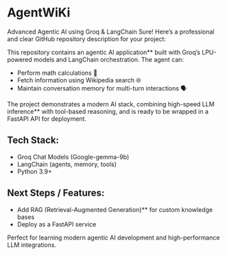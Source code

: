 # AgentWiKi
Advanced Agentic AI using Groq &amp; LangChain
Sure! Here’s a professional and clear GitHub repository description for your project:

This repository contains an agentic AI application** built with Groq’s LPU-powered models and LangChain orchestration. The agent can:

* Perform math calculations 🧮
* Fetch information using Wikipedia search 🌐
* Maintain conversation memory for multi-turn interactions 🗣️

The project demonstrates a modern AI stack, combining high-speed LLM inference** with tool-based reasoning, and is ready to be wrapped in a FastAPI API for deployment.

## Tech Stack:

* Groq Chat Models (Google-gemma-9b)
* LangChain (agents, memory, tools)
* Python 3.9+

## Next Steps / Features:

* Add RAG (Retrieval-Augmented Generation)** for custom knowledge bases
* Deploy as a FastAPI service

Perfect for learning modern agentic AI development and high-performance LLM integrations.
